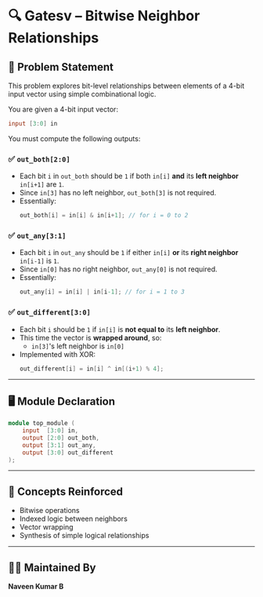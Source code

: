 # 🔍 Gatesv – Bitwise Neighbor Relationships

## 📘 Problem Statement

This problem explores bit-level relationships between elements of a 4-bit input vector using simple combinational logic.

You are given a 4-bit input vector:

```verilog
input [3:0] in
```

You must compute the following outputs:

### ✅ `out_both[2:0]`
- Each bit `i` in `out_both` should be `1` if both `in[i]` **and** its **left neighbor** `in[i+1]` are `1`.
- Since `in[3]` has no left neighbor, `out_both[3]` is not required.
- Essentially:
  ```verilog
  out_both[i] = in[i] & in[i+1]; // for i = 0 to 2
  ```

### ✅ `out_any[3:1]`
- Each bit `i` in `out_any` should be `1` if either `in[i]` **or** its **right neighbor** `in[i-1]` is `1`.
- Since `in[0]` has no right neighbor, `out_any[0]` is not required.
- Essentially:
  ```verilog
  out_any[i] = in[i] | in[i-1]; // for i = 1 to 3
  ```

### ✅ `out_different[3:0]`
- Each bit `i` should be `1` if `in[i]` is **not equal to** its **left neighbor**.
- This time the vector is **wrapped around**, so:
  - `in[3]`'s left neighbor is `in[0]`
- Implemented with XOR:
  ```verilog
  out_different[i] = in[i] ^ in[(i+1) % 4];
  ```

---

## 🖥️ Module Declaration

```verilog
module top_module (
    input  [3:0] in,
    output [2:0] out_both,
    output [3:1] out_any,
    output [3:0] out_different
);
```
---

## 🔁 Concepts Reinforced

- Bitwise operations
- Indexed logic between neighbors
- Vector wrapping
- Synthesis of simple logical relationships

---

## 👨‍💻 Maintained By

**Naveen Kumar B**
